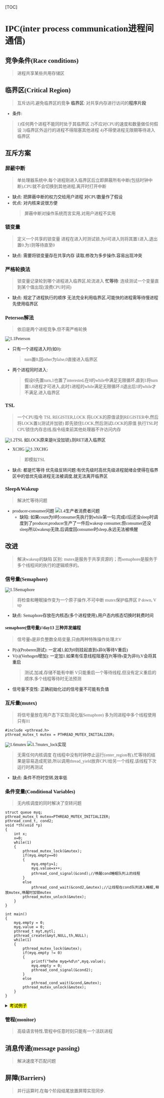 [TOC]
<font face = "Consolas">

# IPC(inter process communication进程间通信)
## 竞争条件(Race conditions)
> 进程共享某些共用存储区
## 临界区(Critical Region)
> 互斥访问,避免临界区的竞争
**临界区**: 对共享内存进行访问的**程序片段**
* 条件:
>1)任何两个进程不能同时处于其临界区
2)不应对CPU的速度和数量做任何假设
3)临界区外运行的进程不得阻塞其他进程
4)不得使进程无限期等待进入临界区
## 互斥方案
### 屏蔽中断
>单处理器系统中,每个进程刚进入临界区后立即屏蔽所有中断(包括时钟中断),CPU就不会切换到其他进程,离开时打开中断
* 缺点: 
    把屏蔽中断的权力交给用户进程
    对CPU数量作了假设
* 优点: 
    对内核来说很方便
    > 屏蔽中断对操作系统而言实用,对用户进程不实用
### 锁变量
> 定义一个共享的锁变量
进程在进入时测试锁,为0可进入则将其置1进入,退出置0.为1则等待直至0
* 缺点:
    需要将锁变量存在共享内存
    读取,修改为多步操作,容易出现冲突
### 严格轮换法
> 锁变量记录轮到哪个进程进入临界区,轮流进入
**忙等待**: 连续测试一个变量直到某个值出现(浪费CPU时间)
* 缺点:
    规定了进程执行的顺序
    无法完全利用临界区,可能快的进程需等待慢进程先使用临界区
### Peterson解法
> 依旧是两个进程竞争,但不需严格轮换

![1.1Peterson](./pics/1/1.1Peterson.png)
* 只有一个进程进入时(如0):
    > turn置0,因other为false,0直接进入临界区
* 两个进程同时进入:
    > 假设0先置turn,1也置了interested,在0的while中满足无限循环,直到1将turn置1,0进程才可进入,此时1进程的while满足无限循环.0退出后1的while才不满足,进入临界区
### TSL
> 一个CPU指令 
TSL REGISTER,LOCK
将LOCK的原值读到REGISTER中,然后将LOCK置1(测试并加锁)
即先锁住LOCK,然后测试LOCK的原值
执行TSL时CPU锁住内存总线,指令结束前其他处理器不许访问内存

![1.2TSL](./pics/1/1.2TSL.png)
如LOCK原来是0(没加锁),则RET进入临界区
* XCHG
    ![1.3XCHG](./pics/1/1.3XCHG.png)
    >即模拟TSL
* 缺点:
    都是忙等待
    优先级反转问题:有优先级时高优先级进程就绪会使得在临界区中的低优先级进程无法被调度,就无法离开临界区
### Sleep&Wakeup
> 解决忙等待问题
* producer-consumer问题
    ![1.4生产者消费者问题](./pics/1/1.4生产者消费者问题.png)
    * 缺陷: 如果count为0时consumer先执行到while第一句,完成if后还没sleep时调度到了producer,producer生产了一件后wakeup consumer,但consumer还没sleep所以wakeup无效,后调度回consumer时sleep,永远无法被唤醒
## 改进
> 解决wakeup的缺陷
> 区别:
mutex是服务于共享资源的；而semaphore是服务于多个线程间的执行的逻辑顺序的。
### 信号量(Semaphore)
![1.5Semaphore](./pics/1/1.5Semaphore.png)
> 将检查和睡眠操作变为一个原子操作,不可中断
mutex保护临界区
P down, V up
* 缺点:
    Semaphore存放在内核态(多个进程使用),用户态内核态切换时耗费时间
#### semaphore(信号量)//day13 三种并发编程 
> 信号量s是非负整数全局变量,只由两种特殊操作处理,P,V
* P(s)(Proberen测试): 一定减1,如为0则挂起直到s非0(等待V重启)
* V(s)(Verhogen增加): 一定加1.如果有任意线程阻塞在P(等待s变为非0),V会将其重启
    > 测试,加减,存储不能有中断
    V只能重启一个等待线程,但没有定义重启的顺序,多个线程等待时无法预测
* 信号量不变性: 正确初始化过的信号量不可能有负值

### 互斥量(mutex)
> 将信号量放在用户态下实现(简化版Semaphore)
多为同进程中多个线程使用
只有01

```
#include <pthread.h>
pthread_mutex_t mutex = PTHREAD_MUTEX_INITIALIZER;
```
![1.6mutex](./pics/1/1.6mutex.png)
![1.7mutex_lock实现](./pics/1/1.7mutex_lock实现.png)
> 无需任何内核调度
在线程中没有时钟停止运行(enter_region有),忙等待的结果是容易造成死锁,所以调用thread_yield放弃CPU给另一个线程,该线程下次运行时再测试
* 缺点: 条件不符时空转,效率低

### 条件变量(Conditional Variables)
> 无内核调度的同时解决了空转问题
```
struct queue myq;
pthread_mutex_t mutex=PTHREAD_MUTEX_INITIALIZER;
pthread_cond_t, cond2;
void *th(void *p)
{
    int x;
    x=0;
    while(1)
    {
        pthread_mutex_lock(&mutex);
        if(myq.empty==0)
        {
            myq.empty=1;
            myq.value=x++;
            pthread_cond_signal(&cond);//唤醒cond睡眠队列上的线程
        }
        else
            pthread_cond_wait(&cond2,&mutex);//让线程在cond队列进入睡眠,释放mutex,唤醒时加锁mutex
        pthread_mutex_unlock(&mutex);
    }
}

int main()
{
    myq.empty = 0;
    myq.value = 0;
    pthread_t myt,mytl;
    pthread_create(&myt,NULL,th,NULL);
    while(1)
    {
        pthread_mutex_lock(&mutex);
        if(myq.empty != 0)
        {
            printf("hehe myq=%d\n",myq.value);
            myq.empty = 0;
            pthread_cond_signal(&cond2);
        }
        else
            pthread_cond_wait(&cond,&mutex);
        pthread_mutex_unlock(&mutex);
    }
}
```
<details>
<summary><mark>考试例子</summary>
<img src="./pics/1/1.8cond例子.png"/>
</details>

### 管程(monitor)
> 高级语言特性,管程中任意时刻只能有一个活跃进程

## 消息传递(message passing)
> 解决速度不匹配问题

## 屏障(Barriers)
> 并行运算时,在每个阶段结尾放置屏障实现同步.